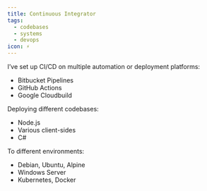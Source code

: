 ```yaml
---
title: Continuous Integrator
tags:
  - codebases
  - systems
  - devops
icon: ⚡
---
```

I’ve set up CI/CD on multiple automation or deployment platforms:

- Bitbucket Pipelines
- GitHub Actions
- Google Cloudbuild

Deploying different codebases:

- Node.js
- Various client-sides
- C#

To different environments:

- Debian, Ubuntu, Alpine
- Windows Server
- Kubernetes, Docker